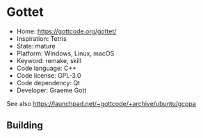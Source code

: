 # Gottet

- Home: https://gottcode.org/gottet/
- Inspiration: Tetris
- State: mature
- Platform: Windows, Linux, macOS
- Keyword: remake, skill
- Code language: C++
- Code license: GPL-3.0
- Code dependency: Qt
- Developer: Graeme Gott

See also https://launchpad.net/~gottcode/+archive/ubuntu/gcppa

## Building
